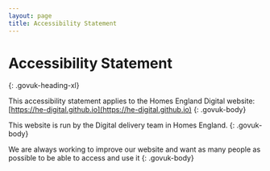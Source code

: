 ```yaml
---
layout: page
title: Accessibility Statement
---
```


# Accessibility Statement
{: .govuk-heading-xl}

This accessibility statement applies to the Homes England Digital website: [https://he-digital.github.io](https://he-digital.github.io)
{: .govuk-body}

This website is run by the Digital delivery team in Homes England.
{: .govuk-body}

We are always working to improve our website and want as many people as possible to be able to access and use it
{: .govuk-body}
